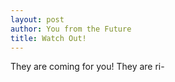 ```yaml
---
layout: post
author: You from the Future
title: Watch Out!
---
```


They are coming for you! They are ri-